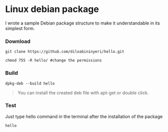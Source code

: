 # Linux debian package



I wrote a sample Debian package structure to make it understandable in its simplest form.

### Download
```console
git clone https://github.com/diloabininyeri/hello.git

chmod 755 -R hello/ #change the permissions
```

### Build 
```console
dpkg-deb --build hello
```
>You can install the created deb file with apt-get or double click.


### Test
Just type hello command in the terminal after the installation of the package
```console
hello
```

